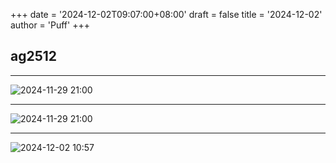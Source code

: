+++
date = '2024-12-02T09:07:00+08:00'
draft = false
title = '2024-12-02'
author = 'Puff'
+++

## ag2512

---

![2024-11-29 21:00](/images/2024-12-04-09-26-31.png)

---

![2024-11-29 21:00](/images/2024-12-04-09-32-14.png)

---

![2024-12-02 10:57](/images/2024-12-04-10-57-32.png)
